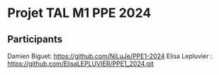 # Projet TAL M1 PPE 2024

## Participants

Damien Biguet: https://github.com/NiLuJe/PPE1-2024
Elisa Lepluvier : https://github.com/ElisaLEPLUVIER/PPE1_2024.git
